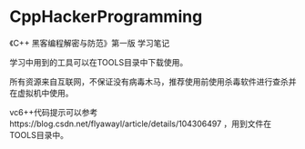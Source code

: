 # CppHackerProgramming
《C++ 黑客编程解密与防范》第一版 学习笔记



学习中用到的工具可以在TOOLS目录中下载使用。

所有资源来自互联网，不保证没有病毒木马，推荐使用前使用杀毒软件进行查杀并在虚拟机中使用。



vc6++代码提示可以参考https://blog.csdn.net/flyawayl/article/details/104306497 ，用到文件在TOOLS目录中。